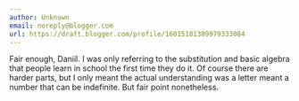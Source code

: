```yaml
---
author: Unknown
email: noreply@blogger.com
url: https://draft.blogger.com/profile/16015181309979333084
---
```


Fair enough, Daniil. I was only referring to the substitution and basic algebra that people learn in school the first time they do it. Of course there are harder parts, but I only meant the actual understanding was a letter meant a number that can be indefinite. But fair point nonetheless.
